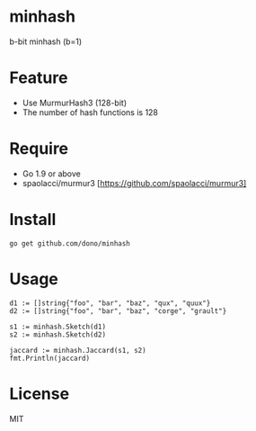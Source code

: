 # minhash
b-bit minhash (b=1)

# Feature
- Use MurmurHash3 (128-bit)
- The number of hash functions is 128

# Require
- Go 1.9 or above
- spaolacci/murmur3 [https://github.com/spaolacci/murmur3]

# Install
```
go get github.com/dono/minhash
```

# Usage
```
d1 := []string{"foo", "bar", "baz", "qux", "quux"}
d2 := []string{"foo", "bar", "baz", "corge", "grault"}

s1 := minhash.Sketch(d1)
s2 := minhash.Sketch(d2)

jaccard := minhash.Jaccard(s1, s2)
fmt.Println(jaccard)
```

# License
MIT